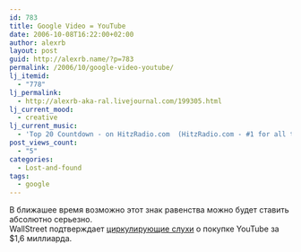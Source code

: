 ```yaml
---
id: 783
title: Google Video = YouTube
date: 2006-10-08T16:22:00+02:00
author: alexrb
layout: post
guid: http://alexrb.name/?p=783
permalink: /2006/10/google-video-youtube/
lj_itemid:
  - "778"
lj_permalink:
  - http://alexrb-aka-ral.livejournal.com/199305.html
lj_current_mood:
  - creative
lj_current_music:
  - 'Top 20 Countdown - on HitzRadio.com  (HitzRadio.com - #1 for all the hits!)'
post_views_count:
  - "5"
categories:
  - Lost-and-found
tags:
  - google
---
```

В ближашее время возможно этот знак равенства можно будет ставить абсолютно серьезно.  
WallStreet подтверждает [циркулирующие слухи](http://www.techcrunch.com/2006/10/06/completely-unsubstantiated-googleyoutube-rumor/) о покупке YouTube за $1,6 миллиарда.